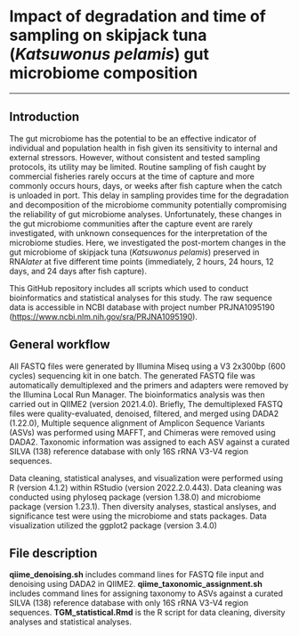 # Impact of degradation and time of sampling on skipjack tuna (*Katsuwonus pelamis*) gut microbiome composition
------------------------

## Introduction
The gut microbiome has the potential to be an effective indicator of individual and population health in fish given its sensitivity to internal and external stressors. However, without consistent and tested sampling protocols, its utility may be limited. Routine sampling of fish caught by commercial fisheries rarely occurs at the time of capture and more commonly occurs hours, days, or weeks after fish capture when the catch is unloaded in port. This delay in sampling provides time for the degradation and decomposition of the microbiome community potentially compromising the reliability of gut microbiome analyses. Unfortunately, these changes in the gut microbiome communities after the capture event are rarely investigated, with unknown consequences for the interpretation of the microbiome studies. Here, we investigated the post-mortem changes in the gut microbiome of skipjack tuna (*Katsuwonus pelamis*) preserved in RNA*later* at five different time points (immediately, 2 hours, 24 hours, 12 days, and 24 days after fish capture). 

This GitHub repository includes all scripts which used to conduct bioinformatics and statistical analyses for this study. The raw sequence data is accessible in NCBI database with project number PRJNA1095190 (https://www.ncbi.nlm.nih.gov/sra/PRJNA1095190).


## General workflow
All FASTQ files were generated by Illumina Miseq using a V3 2x300bp (600 cycles) sequencing kit in one batch. The generated FASTQ file was automatically demultiplexed and the primers and adapters were removed by the Illumina Local Run Manager. 
The bioinformatics analysis was then carried out in QIIME2 (version 2021.4.0). Briefly, The demultiplexed FASTQ files were quality-evaluated, denoised, filtered, and merged using DADA2 (1.22.0), Multiple sequence alignment of Amplicon Sequence Variants (ASVs) was performed using MAFFT, and Chimeras were removed using DADA2.
Taxonomic information was assigned to each ASV against a curated SILVA (138) reference database with only 16S rRNA V3-V4 region sequences. 

Data cleaning, statistical analyses, and visualization were performed using R (version 4.1.2) within RStudio (version 2022.2.0.443). Data cleaning was conducted using phyloseq package (version 1.38.0) and microbiome package (version 1.23.1). Then diversity analyses, stastical anslyses, and significance test were using the microbiome and stats packages. Data visualization utilized the ggplot2 package (version 3.4.0) 

## File description
**qiime_denoising.sh** includes command lines for FASTQ file input and denoising using DADA2 in QIIME2.
**qiime_taxonomic_assignment.sh** includes command lines for assigning taxonomy to ASVs against a curated SILVA (138) reference database with only 16S rRNA V3-V4 region sequences.
**TGM_statistical.Rmd** is the R script for data cleaning, diversity analyses and statistical analyses.


